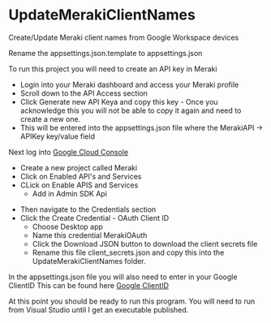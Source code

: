 # UpdateMerakiClientNames
Create/Update Meraki client names from Google Workspace devices

Rename the appsettings.json.template to appsettings.json

To run this project you will need to create an API key in Meraki

- Login into your Meraki dashboard and access your Meraki profile 
- Scroll down to the API Access section
- Click Generate new API Keya and copy this key - Once you acknowledge this you will not be able to copy it again and need to create a new one.
- This will be entered into the appsettings.json file where the MerakiAPI -> APIKey key/value field

Next log into [Google Cloud Console](https://console.cloud.google.com/apis/dashboard)
+ Create a new project called Meraki
+ Click on Enabled API's and Services
+ CLick on Enable APIS and Services
  + Add in Admin SDK Api

- Then navigate to the Credentials section
- Click the Create Credential - OAuth Client ID
  - Choose Desktop app
  - Name this credential MerakiOAuth
  - Click the Download JSON button to download the client secrets file
  - Rename this file client_secrets.json and copy this into the UpdateMerakiClientNames folder.

In the appsettings.json file you will also need to enter in your Google ClientID
This can be found here [Google ClientID](https://admin.google.com/ac/accountsettings)

At this point you should be ready to run this program. You will need to run from Visual Studio until I get an executable published.
